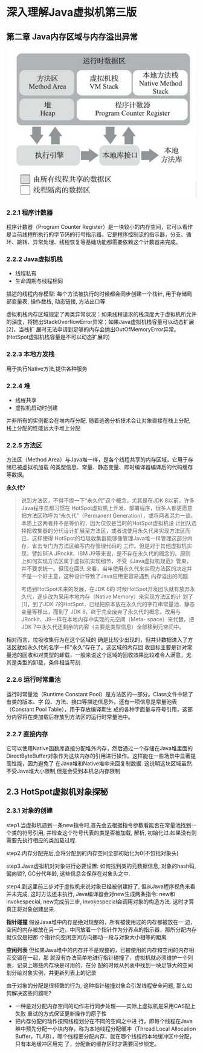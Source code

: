 # 深入理解Java虚拟机第三版

## 第二章 Java内存区域与内存溢出异常

![](./imgs/01.png)

### 2.2.1 程序计数器

程序计数器（Program Counter Register）是一块较小的内存空间，它可以看作是当前线程所执行的字节码的行号指示器。它是程序控制流的指示器，分支、循环、跳转、异常处理、线程恢复等基础功能都需要依赖这个计数器来完成。

### 2.2.2 Java虚拟机栈

* 线程私有
* 生命周期与线程相同

描述的线程内存模型:	每个方法被执行的时候都会同步创建一个栈针, 用于存储局部变量表, 操作数栈, 动态链接, 方法出口等.

虚拟机栈内存区域规定了两类异常状况：如果线程请求的栈深度大于虚拟机所允许的深度，将抛出StackOverflowError异常；如果Java虚拟机栈容量可以动态扩展[2]，当栈扩 展时无法申请到足够的内存会抛出OutOfMemoryError异常。 (HotSpot虚拟机栈容量是不可以动态扩展的)

### 2.2.3 本地方发栈

用于执行Native方法,提供各种服务

### 2.2.4 堆

* 线程共享
* 虚拟机启动时创建

并非所有的实例都会在堆内存分配. 随着逃逸分析技术会让对象直接在栈上分配, 栈上分配的性能远大于堆上分配

### 2.2.5 方法区

方法区（Method Area）与Java堆一样，是各个线程共享的内存区域，它用于存储已被虚拟机加载 的类型信息、常量、静态变量、即时编译器编译后的代码缓存等数据。

**永久代?**

>说到方法区，不得不提一下“永久代”这个概念，尤其是在JDK 8以前，许多Java程序员都习惯在 HotSpot虚拟机上开发、部署程序，很多人都更愿意把方法区称呼为“永久代”（Permanent Generation），或将两者混为一谈。本质上这两者并不是等价的，因为仅仅是当时的HotSpot虚拟机设 计团队选择把收集器的分代设计扩展至方法区，或者说使用永久代来实现方法区而已，这样使得 HotSpot的垃圾收集器能够像管理Java堆一样管理这部分内存，省去专门为方法区编写内存管理代码的 工作。但是对于其他虚拟机实现，譬如BEA JRockit、IBM J9等来说，是不存在永久代的概念的。原则 上如何实现方法区属于虚拟机实现细节，不受《Java虚拟机规范》管束，并不要求统一。但现在回头 来看，当年使用永久代来实现方法区的决定并不是一个好主意，这种设计导致了Java应用更容易遇到 内存溢出的问题.
>
>考虑到HotSpot未来的发展，在JDK 6的 时候HotSpot开发团队就有放弃永久代，逐步改为采用本地内存（Native Memory）来实现方法区的计 划了[1]，到了JDK 7的HotSpot，已经把原本放在永久代的字符串常量池、静态变量等移出，而到了 JDK 8，终于完全废弃了永久代的概念，改用与JRockit、J9一样在本地内存中实现的元空间（Meta- space）来代替，把JDK 7中永久代还剩余的内容（主要是类型信息）全部移到元空间中。 

相对而言，垃圾收集行为在这个区域的 确是比较少出现的，但并非数据进入了方法区就如永久代的名字一样“永久”存在了。这区域的内存回 收目标主要是针对常量池的回收和对类型的卸载，一般来说这个区域的回收效果比较难令人满意，尤 其是类型的卸载，条件相当苛刻.

### 2.2.6 运行时常量池

运行时常量池（Runtime Constant Pool）是方法区的一部分。Class文件中除了有类的版本、字 段、方法、接口等描述信息外，还有一项信息是常量池表（Constant Pool Table），用于存放编译期生 成的各种字面量与符号引用，这部分内容将在类加载后存放到方法区的运行时常量池中。 

### 2.2.7 直接内存

它可以使用Native函数库直接分配堆外内存，然后通过一个存储在Java堆里面的 DirectByteBuffer对象作为这块内存的引用进行操作。这样能在一些场景中显著提高性能，因为避免了 在Java堆和Native堆中来回复制数据.	这说明这块区域虽然不受Java堆大小限制,但是会受到本机总内存限制

## 2.3 HotSpot虚拟机对象探秘

### 2.3.1 对象的创建

step1.当虚拟机遇到一条new指令时,首先会去根据指令参数看能否在常量池找到一个类的符号引用, 并检查这个符号代表的类是否被加载, 解析, 初始化过.如果没有则需要先执行相应的类加载过程.

step2.内存分配完后,会将分配到的内存空间全部初始化为0(不包括对象头)

step3.Java虚拟机对对象进行必要设置: 如何找到类的元数据信息,	对象的hash码,	偏向锁?, GC分代年龄, 这些信息会保存在对象头之中.

step4.到这里前三步对于虚拟机来说对象已经被创建好了,	但从Java程序视角来看并未完成,	这时<init>方法还未执行, Java编译器会对new生成两条指令: new和invokespecial, new完成前三步, invokespecial会调用对象的构造方法. 这时才算真正将对象创建出来.

**指针碰撞**	假设Java堆中内存是绝对规整的，所有被使用过的内存都被放在一 边，空闲的内存被放在另一边，中间放着一个指针作为分界点的指示器，那所分配内存就仅仅是把那 个指针向空闲空间方向挪动一段与对象大小相等的距离

**空闲列表**	但如果Java堆中的内存并不是规整的，已被使用的内存和空闲的内存相互交错在一起，那 就没有办法简单地进行指针碰撞了，虚拟机就必须维护一个列表，记录上哪些内存块是可用的，在分 配的时候从列表中找到一块足够大的空间划分给对象实例，并更新列表上的记录



由于对象的分配是很频繁的行为,	这种指针碰撞对象会引发线程安全问题, 那么如何解决这些问题呢?

- 一种是对分配内存空间的动作进行同步处理——实际上虚拟机是采用CAS配上失败 重试的方式保证更新操作的原子性
- 把内存分配的动作按照线程划分在不同的空间之中进 行，即每个线程在Java堆中预先分配一小块内存，称为本地线程分配缓冲（Thread Local Allocation Buffer，TLAB），哪个线程要分配内存，就在哪个线程的本地缓冲区中分配，只有本地缓冲区用完 了，分配新的缓存区时才需要同步锁定。
